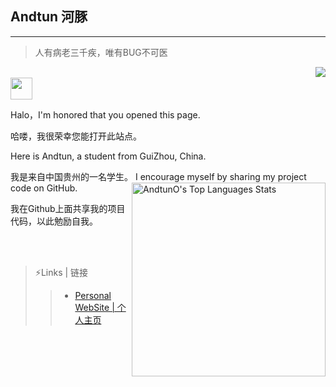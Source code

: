 ## Andtun 河豚
- - -

>人有病老三千疾，唯有BUG不可医

<a href="#">
  <img align="right" src="https://github-readme-stats.vercel.app/api?username=AndtunO&show_icons=true&hide_border=false&icon_color=ffb90f&title_color=586069&count_private=true&include_all_commits=true">
</a>

<br>

<img src="https://raw.githubusercontent.com/iampavangandhi/iampavangandhi/master/gifs/Hi.gif" width="35px">

Halo，I'm honored that you opened this page.

哈喽，我很荣幸您能打开此站点。

Here is Andtun, a student from GuiZhou, China.

我是来自中国贵州的一名学生。
<a href="#">
  <img align="right" alt="AndtunO's Top Languages Stats" src="https://github-readme-stats.vercel.app/api/top-langs/?username=AndtunO&hide=smalltalk&theme=buefy&layout=compact&hide_border=true" width="310"/>
</a>
I encourage myself by sharing my project code on GitHub.

我在Github上面共享我的项目代码，以此勉励自我。

<br>
<br>



>⚡Links | 链接
>>* [Personal WebSite | 个人主页](https://www.andtun.cn/)
